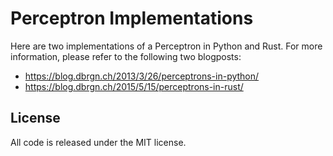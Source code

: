 # Perceptron Implementations

Here are two implementations of a Perceptron in Python and Rust. For more
information, please refer to the following two blogposts:

- https://blog.dbrgn.ch/2013/3/26/perceptrons-in-python/
- https://blog.dbrgn.ch/2015/5/15/perceptrons-in-rust/

## License

All code is released under the MIT license.
